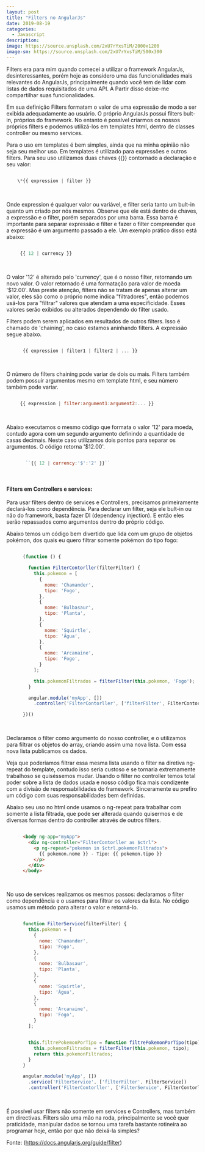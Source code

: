 ```yaml
---
layout: post
title: "Filters no AngularJs"
date: 2019-08-19
categories:
  - Javascript
description:
image: https://source.unsplash.com/2xU7rYxsTiM/2000x1200
image-sm: https://source.unsplash.com/2xU7rYxsTiM/500x300
---
```


Filters era para mim quando comecei a utilizar o framework AngularJs, desinteressantes, porém hoje as considero uma das funcionalidades mais relevantes do AngularJs, principalmente quando você tem de lidar com listas de dados requisitados de uma API. A Partir disso deixe-me compartilhar suas funcionalidades.

Em sua definição Filters formatam o valor de uma expressão de modo a ser exibida adequadamente ao usuário. O próprio AngularJs possui filters bult-in, próprios do framework. No entanto é possível criarmos os nossos próprios filters e podemos utilizá-los em templates html, dentro de classes controller ou mesmo services.

Para o uso em templates é bem simples, ainda que na minha opinião não seja seu melhor uso. Em templates é utilizado para expressões e outros filters. Para seu uso utilizamos duas chaves {{}} contornado a declaração e seu valor:

  ~~~ javascript

      \*{{ expression | filter }}

  ~~~
<br>

 Onde expression é qualquer valor ou variável, e filter seria tanto um bult-in quanto um criado por nós mesmos. Observe que ele está dentro de chaves, a expressão e o filter, porém separados por uma barra. Essa barra é importante para separar expressão e filter e fazer o filter compreender que a expressão é um argumento passado a ele. Um exemplo prático disso está abaixo:

 ~~~ javascript

      {{ 12 | currency }}

 ~~~
<br>

O valor '12' é alterado pelo 'currency', que é o nosso filter, retornando um novo valor. O valor retornado é uma formatação para valor de moeda '$12.00'. Mas preste atenção, filters não se tratam de apenas alterar um valor, eles são como o próprio nome indica "filtradores", então podemos usá-los para "filtrar" valores que atendam a uma especificidade. Esses valores serão exibidos ou alterados dependendo do filter usado.

Filters podem serem aplicados em resultados de outros filters. Isso é chamado de 'chaining', no caso estamos aninhando filters. A expressão segue abaixo.

 ~~~ javascript

       {{ expression | filter1 | filter2 | ... }}

 ~~~
<br>

O número de filters chaining pode variar de dois ou mais. Filters também podem possuir argumentos mesmo em template html, e seu número também pode variar.

~~~ javascript

     {{ expression | filter:argument1:argument2:... }}

~~~
<br>

Abaixo executamos o mesmo código que formata o valor '12' para moeda, contudo agora com um segundo argumento definindo a quantidade de casas decimais. Neste caso utilizamos dois pontos para separar os argumentos. O código retorna '$12.00'.


~~~ javascript

       ``{{ 12 | currency:'$':'2' }}``

~~~
<br>

#### Filters em Controllers e services:
Para usar filters dentro de services e Controllers, precisamos primeiramente declará-los como dependência. Para declarar um filter, seja ele bult-in ou não do framework, basta fazer DI (dependency injection). E então eles serão repassados como argumentos dentro do próprio código.

Abaixo temos um código bem divertido que lida com um grupo de objetos pokémon, dos quais eu quero filtrar somente pokémon do tipo fogo:

~~~ javascript

      (function () {

        function FilterContorller(filterFilter) {
          this.pokemon = [
            {
              nome: 'Chamander',
              tipo: 'Fogo',
            },
            {
              nome: 'Bulbasaur',
              tipo: 'Planta',
            },
            {
              nome: 'Squirtle',
              tipo: 'Água',
            },
            {
              nome: 'Arcanaine',
              tipo: 'Fogo',
            }
          ];

          this.pokemonFiltrados = filterFilter(this.pokemon, 'Fogo');
        }

        angular.module('myApp', [])
          .controller('FilterContorller', ['filterFilter', FilterContorller]);

      })()

~~~
<br>

Declaramos o filter como argumento do nosso controller, e o utilizamos para filtrar os objetos do array, criando assim uma nova lista. Com essa nova lista publicamos os dados.

Veja que poderíamos filtrar essa mesma lista usando o filter na diretiva ng-repeat do template, contudo isso seria custoso e se tornaria extremamente trabalhoso se quiséssemos mudar. Usando o filter no controller temos total poder sobre a lista de dados usada e nosso código fica mais condizente com a divisão de responsabilidades do framework. Sinceramente eu prefiro um código com suas responsabilidades bem definidas.

Abaixo seu uso no html onde usamos o ng-repeat para trabalhar com somente a lista filtrada, que pode ser alterada quando quisermos e de diversas formas dentro do controller através de outros filters.

~~~ html

      <body ng-app="myApp">
        <div ng-controller="FilterContorller as $ctrl">
          <p ng-repeat="pokemon in $ctrl.pokemonFiltrados">
            {{ pokemon.nome }} - Tipo: {{ pokemon.tipo }}
          </p>
        </div>
      </body>

~~~
<br>

No uso de services realizamos os mesmos passos: declaramos o filter como dependência e o usamos para filtrar os valores da lista. No código usamos um método para alterar o valor e retorná-lo.

~~~ javascript

      function FilterService(filterFilter) {
        this.pokemon = [
          {
            nome: 'Chamander',
            tipo: 'Fogo',
          },
          {
            nome: 'Bulbasaur',
            tipo: 'Planta',
          },
          {
            nome: 'Squirtle',
            tipo: 'Água',
          },
          {
            nome: 'Arcanaine',
            tipo: 'Fogo',
          }
        ];


        this.filtrePokemonPorTipo = function filtrePokemonPorTipo(tipo) {
          this.pokemonFiltrados = filterFilter(this.pokemon, tipo);
          return this.pokemonFiltrados;
        }
      }

      angular.module('myApp', [])
        .service('FilterService', ['filterFilter', FilterService])
        .controller('FilterContorller', ['FilterService', FilterContorller]);

~~~
<br>

É possível usar filters não somente em services e Controllers, mas também em directivas.
Filters são uma mão na roda, principalmente se você quer praticidade, manipular dados se tornou uma tarefa bastante rotineira ao programar hoje, então por que não deixá-la simples?

Fonte: (https://docs.angularjs.org/guide/filter)
